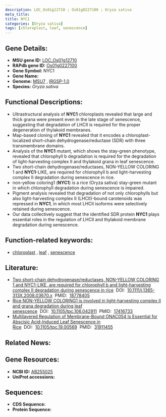 ```yaml
---
description: LOC_Os01g12710 ; Os01g0227100 ; Oryza sativa
meta_title:
title: NYC1
categories: [Oryza sativa]
tags: [chloroplast, leaf, senescence]
---
```


## Gene Details:
- **MSU gene ID:** [LOC_Os01g12710](http://rice.uga.edu/cgi-bin/ORF_infopage.cgi?orf=LOC_Os01g12710)  
- **RAPdb gene ID:** [Os01g0227100](https://rapdb.dna.affrc.go.jp/locus/?name=Os01g0227100)  
- **Gene Symbol:** NYC1
- **Gene Name:**
- **Genome:**  [MSU7](http://rice.uga.edu/)&nbsp;,&nbsp;[IRGSP-1.0](https://rapdb.dna.affrc.go.jp/download/irgsp1.html)
- **Species:** *Oryza sativa*

## Functional Descriptions:
   - Ultrastructural analysis of **NYC1** chloroplasts revealed that large and thick grana were present even in the late stage of senescence, suggesting that degradation of LHCII is required for the proper degeneration of thylakoid membranes.
   - Map-based cloning of **NYC1** revealed that it encodes a chloroplast-localized short-chain dehydrogenase/reductase (SDR) with three transmembrane domains.
   - Analysis of the **NYC1** mutant, which shows the stay-green phenotype, revealed that chlorophyll b degradation is required for the degradation of light-harvesting complex II and thylakoid grana in leaf senescence.
   - Two short-chain dehydrogenase/reductases, NON-YELLOW COLORING 1 and **NYC1**-LIKE, are required for chlorophyll b and light-harvesting complex II degradation during senescence in rice.
   - non-yellow coloring1 (**NYC1**) is a rice (Oryza sativa) stay-green mutant in which chlorophyll degradation during senescence is impaired.
   - Pigment analysis revealed that degradation of not only chlorophylls but also light-harvesting complex II (LHCII)-bound carotenoids was repressed in **NYC1**, in which most LHCII isoforms were selectively retained during senescence.
   - Our data collectively suggest that the identified SDR protein **NYC1** plays essential roles in the regulation of LHCII and thylakoid membrane degradation during senescence.

## Function-related keywords:
   - [chloroplast](/tags/chloroplast/)&nbsp;,&nbsp;[leaf](/tags/leaf/)&nbsp;,&nbsp;[senescence](/tags/senescence/)

## Literature:
   - [Two short-chain dehydrogenase/reductases, NON-YELLOW COLORING 1 and NYC1-LIKE, are required for chlorophyll b and light-harvesting complex II degradation during senescence in rice](https://www.doi.org/10.1111/j.1365-313X.2008.03670.x)&nbsp;&nbsp;DOI:&nbsp;&nbsp;[10.1111/j.1365-313X.2008.03670.x](https://www.doi.org/10.1111/j.1365-313X.2008.03670.x)&nbsp;&nbsp;PMID:&nbsp;&nbsp;[18778405](https://pubmed.ncbi.nlm.nih.gov/18778405/)
   - [Rice NON-YELLOW COLORING1 is involved in light-harvesting complex II and grana degradation during leaf senescence](https://www.doi.org/10.1105/tpc.106.042911)&nbsp;&nbsp;DOI:&nbsp;&nbsp;[10.1105/tpc.106.042911](https://www.doi.org/10.1105/tpc.106.042911)&nbsp;&nbsp;PMID:&nbsp;&nbsp;[17416733](https://pubmed.ncbi.nlm.nih.gov/17416733/)
   - [Multilayered Regulation of Membrane-Bound ONAC054 Is Essential for Abscisic Acid-Induced Leaf Senescence in Rice](https://www.doi.org/10.1105/tpc.19.00569)&nbsp;&nbsp;DOI:&nbsp;&nbsp;[10.1105/tpc.19.00569](https://www.doi.org/10.1105/tpc.19.00569)&nbsp;&nbsp;PMID:&nbsp;&nbsp;[31911455](https://pubmed.ncbi.nlm.nih.gov/31911455/)

## Related News:

## Gene Resources:
- **NCBI ID:**  [AB255025](http://www.ncbi.nlm.nih.gov/nuccore/AB255025)
- **UniProt accessions:** [](https://www.uniprot.org/uniprotkb//entry)

## Sequences:
- **CDS Sequence:**
- **Protein Sequence:**
